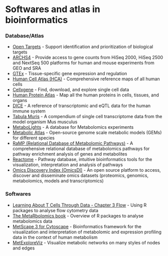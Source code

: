# Softwares and atlas in bioinformatics

### Database/Atlas

- [Open Targets](https://platform.opentargets.org/) - Support identification and prioritization of biological targets 
- [ARCHS4](https://maayanlab.cloud/archs4/index.html) - Provide access to gene counts from HiSeq 2000, HiSeq 2500 and NextSeq 500 platforms for human and mouse experiments from GEO and SRA
- [GTEx](https://www.gtexportal.org/home/) - Tissue-specific gene expression and regulation
- [Human Cell Atlas (HCA)](https://data.humancellatlas.org/) - Comprehensive reference maps of all human cells
- [Cellxgene](https://cellxgene.cziscience.com/) - Find, download, and explore single cell data
- [Human Protein Atlas](https://www.proteinatlas.org/) - Map all the human proteins in cells, tissues, and organs
- [DICE](https://dice-database.org/) - A reference of transcriptomic and eQTL data for the human immune system
- [Tabula Muris](https://tabula-muris.ds.czbiohub.org/) - A compendium of single cell transcriptome data from the model organism Mus musculus
- [MetaboLights](https://www.ebi.ac.uk/metabolights/index) - A database for Metabolomics experiments
- [Metabolic Atlas](https://metabolicatlas.org/) - Open-source genome scale metabolic models (GEMs) for different species
- [RaMP (Relational Database of Metabolomic Pathways)](https://github.com/ncats/RaMP-DB/) - A comprehensive relational database of metabolomics pathways for pathway enrichment analysis of genes and metabolites
- [Reactome](https://reactome.org/) - Pathway database, intuitive bioinformatics tools for the visualization, interpretation and analysis of pathways
- [Omics Discovery Index (OmicsDI)](https://www.omicsdi.org/) - An open source platform to access, discover and disseminate omics datasets (proteomics, genomics, metabolomics, models and transcriptomics)

### Softwares
- [Learning About T Cells Through Data - Chapter 3 Flow](https://tcelldata.hammerlab.org/flow.html) - Using R packages to analyse flow cytometry data
- [The MetaRbolomics book](https://rformassspectrometry.github.io/metaRbolomics-book/) - Overview of R packages to analyse metabolomics data
- [MetScape 3 for Cytoscape](http://metscape.ncibi.org/index.html) - Bioinformatics framework for the visualization and interpretation of metabolomic and expression profiling data in the context of human metabolism
- [MetExploreViz](https://metexplore.toulouse.inrae.fr/metexploreViz/doc/index.php) - Visualize metabolic networks on many styles of nodes and edges
